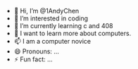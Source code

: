 - 👋 Hi, I’m @1AndyChen
- 👀 I’m interested in coding
- 🌱 I’m currently learning c and 408
- 💞️ I want to learn more about computers.
- 📫 I am a computer novice
- 😄 Pronouns: ...
- ⚡ Fun fact: ...

<!---
1AndyChen/1AndyChen is a ✨ special ✨ repository because its `README.md` (this file) appears on your GitHub profile.
You can click the Preview link to take a look at your changes.
--->
